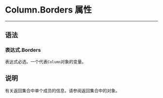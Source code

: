 # Column.Borders 属性
            
---

## 语法

### 表达式.Borders

表达式必选。一个代表`Column`对象的变量。

## 说明

有关返回集合中单个成员的信息，请参阅返回集合中的对象。
